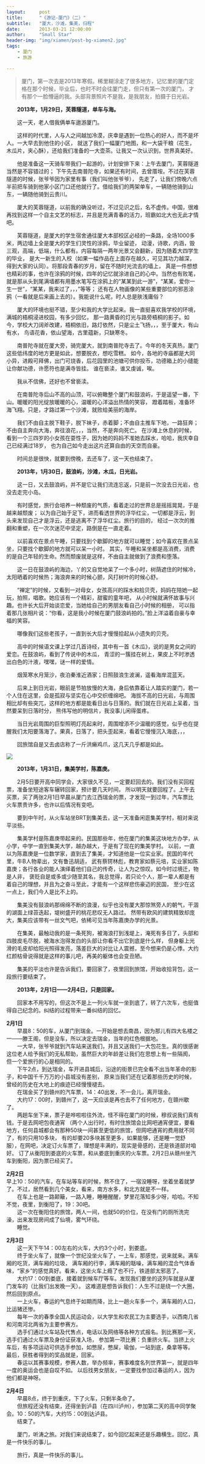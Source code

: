 ```yaml
---
layout:     post
title:      "《游记-厦门》（二）"
subtitle:   "厦大，沙滩，集美，归程"
date:       2013-03-21 12:00:00
author:     "Small Star"
header-img: "img/xiamen/post-bg-xiamen2.jpg"
tags:
    - 厦门
    - 旅游

---
```


>厦门，第一次去是2013年寒假。稀里糊涂走了很多地方，记忆里的厦门定格在那个时候，毕业后，也时不时会往厦门走，但只有第一次的厦门，
才有那个一脸懵逼的我。头部背景照片不是我，是我朋友，拍摄于日光岩。

　　<strong>2013年，1月29日，芙蓉隧道，单车与海。</strong>

　　这一天，老人借我俩单车遨游厦门。

　　这样的时代里，人与人之间越加冷漠，庆幸是遇到一位热心的好人，而不是坏人。一大早去到他住的小区，
就送了我们一幅厦门地图，和一大袋干粮（花生，木瓜片，夹心酥），还给我们准备的一大壶茶。让我又一次认识到，世界真美好。

　　他是准备这一天骑车带我们一起游的，计划安排下来：上午去厦门，芙蓉隧道当然是不容错过的；
下午先去南普陀寺，如果还有时间，去曾厝垵。不过在芙蓉隧道的时候，张爷爷因为家里有事（我们叫他张爷爷），
先走了，让我们傍晚六点半前把车骑到他家小区门口还他就行了。借给我们的两架单车，一辆随他骑到山东，一辆随他骑到云贵川。

　　厦大的芙蓉隧道，以前我的确没听过，不过见识之后，名不虚传。中国，很难再找到这样一个自主文艺的标志，并且是充满青春的活力，班霸如北大也无此才情吧。

　　芙蓉隧道，是厦大的学生宿舍通往厦大本部校区必经的一条路，全场1000多米，两边墙上全是厦大的学生们灵性的涂鸦，毕业留迹，
动漫，诗歌，内涵，毁三观，高端，低端，什么都有。内容每隔一两年光景又会翻新，因为随着大四学生的毕业，
是大一新生的入校（如果一幅作品在上面存在越久，可见其功力越深，得到大家的认同）。将那段青春的岁月，留在不随时光流去的墙上，
真是一件想想也精彩的事，也许在涂鸦的时候，四年的记忆就涂进自己的心中。当然也有败笔，
就是那从头到尾满墙都有用墨水笔写在涂鸦上的“某某到此一游”，“某某，爱你一生一世”，“某某，我来过了，，，”等等；
还有在人物画像的某些重要部位的邪恶涂鸦（一看就是后来画上去的）。我能说什么呢，时人总是肤浅庸俗？

　　厦大的环境也挺不错，至少和我的大学比起来。我一直挺喜欢我学校的环境，满城的梧桐浸进校园，有多少回忆，
那一路黄昏的灯光与路旁梧桐的影子。如今，学校大刀阔斧改建，梧桐依旧，路灯依然，只是尘土飞扬，，，至于厦大，有山有水，
鸟语花香，依山望海，古里蕴新，只缺寒冬。

　　南普陀寺就在厦大旁，骑完厦大，就到南普陀寺去了。今年的冬天真热，厦门这些低纬度的地方更是如此，想要脱衣，想吃雪糕。
如今，各地的寺庙都是大同小异，进殿可拜佛，出门可烧香，后花园里的池塘可供你投币，功德箱上的小缝能让你献功德，许愿符也是满寺皆挂。
谁在亵渎，谁又虔诚，唉。

　　我从不信佛，还好也不曾亵渎。

　　在南普陀寺后山不高的山顶，可以俯瞰整个厦门和鼓浪屿，于是遥望一番，下山。暖暖的阳光绽放暖暖的心，温暖的心洋溢出热情的笑容，
蹬着踏板，准备环海飞翔。只是，才路过第一个沙滩，就败给美丽的海岸。

　　我们不由自主脱下鞋子，脱下袜子，赤着脚；不由自主推车下地，一路狂奔；不由自主奔向大海，奔往浪花，，，当然，不是奔向死亡。
在沙滩上休息的时候，看到一个三四岁的小女孩在耍性子，因为她的妈妈不准她去踩水，哈哈，我庆幸自己已经满过18岁，
也为自己如今走出这片还算自由的天空而自豪。

　　时间总是很快，就要到傍晚，去还车了，这一天也结束了。

　　<strong>2013年，1月30日，鼓浪屿，沙滩，木瓜，日光岩。</strong>

　　这一日，又去鼓浪屿，并不是它让我们流连忘返，只是前一次没去日光岩，也没去走完小岛。

　　有时感觉，旅行会培养一种颓废的气质，看着走过的世界总是摇摇晃晃，于是越来越颓废；
以为自己始于足下，进而看透世界的浮华红尘，一切都是浮云，到头来发现自己才是浮云，还是逃离不了浮华红尘。旅行的目的，
经过一次次的推翻和重塑，在一次次迷茫中坚定，路倒是在一直走着。

　　以前喜欢在景点午睡，只要找到个歇脚的地方就可以睡觉；如今喜欢在景点呆坐，只要找个歇脚的地方就可以呆一小时。
其实，午睡和呆坐都是高消费，消费的是自己年轻的生命。然而颓废就是这样，不由自主就做到了浪费和堕落。

　　这一日在鼓浪屿的海边，丫的又自觉地呆了一个多小时，树荫遮住的时候冷，太阳晒着的时候热；海浪奔来的时候心颤，风打树叶的时候心舒。

　　“禅定”的时候，又看到一对母女，女孩高兴的踩水和拾贝壳，妈妈在陪她一起玩，拍照，唱歌。她应该有一个精彩，甜蜜的童年吧，
从小时候就满怀故事与兴趣。也许长大后开始谈恋爱，当她给自己的男朋友看自己小时候的相册，
可以指着那几张相片说：“你看，这是我小时候在厦门鼓浪屿拍的。”脸上洋溢着自豪与幸福的笑容。

　　哪像我们这些老孩子，一直到长大后才慢慢拾起从小遗失的贝壳。

　　高中的时候语文课上学过几首诗经，其中有一首《木瓜》，说的是男女之间的爱恋。在鼓浪屿，看到了传说中的木瓜，
青涩的一簇挂在树上，果皮上不时渗透出白色的汁液，嘿嘿，谜一样的爱情。

　　烟笼寒水月笼沙，夜泊秦淮近酒家；日照鼓浪生波澜，遥看海岸混蓝天。

　　后来上到日光岩，眼前是节拍放慢的大海，身后依靠着让人踏实的厦门，若一个人住在这里，会是孤寂与坚实在心中交织缠绵吧。
海拔不高的日光岩，与周围相比却有些突兀，这样的地方都是能看日出与日落的。我们就在日光岩上呆着，当然要呆到日落时分，
熊伟写他的明信片，我没事儿闲得蛋疼。

　　当日光岩周围的巨型照明灯亮起来时，周围增添不少温暖的感觉，似乎也在提醒我们太阳要落海了。果真，日落了，把头歪起来，看着它慢慢沉入海底，，，

　　回旅馆自是又去卤店称了一斤洪癞鸡爪，这几天几乎都是如此。

![](/img/xiamen/post-gulangyu2.jpg)

　　<strong>2013年，1月31日，集美学村，陈嘉庚。</strong>

　　2月5日要开高中同学会，大家很久不见，一定要赶回去的。我们没有买回程票，准备坐短途客车辗转回家，预计要几天时间，
所以明天就要回程了。上午去买票，买了两张2月1日早晨从厦门去江西瑞金的票，才发现一到过年，汽车票比火车票贵许多，也许以后情况有变吧。

　　要到中午时，从火车站坐BRT到集美去，这一天准备闲逛集美学村，相对来说平淡些。

　　集美学村是陈嘉庚带起来的。民国那些年，他在厦门的集美这块地方办学，从小学，中学一直到集美大学，越办越大，于是有了现在的集美学村。
以前，一直以为陈嘉庚是一位数学家，直到去了集美，才知道他是一位实业家。民国的年代里，牛B人物辈出，文有鲁迅胡适，
武有蔡锷林彪，教育家如蔡元培，实业家如陈嘉庚；各行各业的能人演绎着他们自己的传奇，让人为之惊叹。如今时过境迁，物是人非，
褒贬自是或多或少随至其名，我总觉得，若只论个人，那一辈人都是有着自己的理想，并且为之奋斗至此，才能有一个这样悲伤豪迈的民国，
至少在这一点上，我们今人是比不上的。

　　集美没有鼓浪屿那绵绵不断的浪漫，似乎也没有厦大那惊煞旁人的朝气，干涸的湖面上绿苔迭起，堤树盛开的桃花悲叹无人路过。
然带有欧风的建筑精致却庞大，集美应该带有一丝文气吧，依稀可见当年陈嘉庚办学的光景。

　　在集美，最触动我的是一条死狗，被海浪打到浅堤上，淹死有多日了，头部和四肢皮毛尽脱，被海水泡得发白的头部让你看不出它到底是什么样，
但身躯上光滑的毛皮却给阳光照得发亮，落差巨大的对比让人震撼，至今想来仍是心悸。大约红颜枯骨说得就是这样的事儿吧，再美的躯体也会变丑陋。

　　集美的平淡也许是告诉我们，要回家了，夜里回到旅馆，开始收拾背包，这一段旅行要结束了。

　　<strong>2013年，2月1日——2月4日，只是回家。</strong>

　　回家本不用写的，但这次不是上一列火车就一坐到底了，转了六次车，也挺值得自己纪念的。纠结的过程带来一番纠结的回忆。

<strong>2月1日</strong><br>
　　早晨8：50的车，从厦门到瑞金。一开始是想去南昌，因为那儿有四大名楼之一——滕王阁，但是没车，所以决定去瑞金，当年的红色根据地。<br>
　　一大早，张爷爷就到汽车站来送我们，并且又送我们一大包花生。真的很感谢这位老人给予我们的无私帮助，虽然巨大的年龄差让我们在思想上有一些隔阂，
但一个爱旅行的心是相同的。<br>
　　下午2点，到达瑞金，车开进县城后，沿途的街景已完全看不出当年革命的影子，和中国千千万万的小县城没有差别，
原来当我们还在记着那些历史的时候，曾经的历史在大地上的痕迹已经慢慢褪去。<br>
　　在瑞金买了到赣州的汽车票，14：40出发，不一会儿，离开瑞金。<br>
　　大约17：00时，到赣州了，这一天应该是再也去不了任何地方，在赣州歇了。<br>
　　两趟车坐下来，票子是哗啦啦往外流，怪不得在厦门的时候，穆叔说我们真有钱。于是去网吧包夜通宵
（两个人出行时，有时住旅馆会比网吧通宵便宜，要看地方，任何县城都会有那种50块一间甚至更低的旅馆，但网吧通宵的费用就不同了，有的只用10多块，
有的却要20多块甚至更多，如果能够，还是睡一觉舒服），在网吧，决定订火车票了，理想是丰满的，现实是骨感的，还是铁道部对咱好。
订了从衡阳到娄底的火车票，和从娄底到重庆的火车票。2月2日从赣州坐汽车到衡阳，因为票已经买了。<br>

<strong>2月2日</strong><br>
    早上10：50的汽车，在车站等车的时候，熬不住了，一宿没睡呀，坐着坐着就梦了。不过，居然看到几个美女，看来，南方水多，和北方就是不一样。<br>
　　在车上也是一路颠簸，一路入睡，睡睡醒醒，梦里花落知多少呀，哈哈。不知不觉，夜里，到衡阳了，19：30吧。<br>
　　这一次在衡阳住的旅馆，两人一间，也就50的价位，在没有门的厕所洗完澡，出来发现房间成了仙境，雾气环绕。<br>
　　睡觉。<br>

<strong>2月3日</strong><br>
　　这一天下午14：00左右的火车，大约3个小时，到娄底。<br>
　　终于坐火车了，就像一个世纪没坐火车了，一上车，那感觉，说来就来。满车厢的吃货，满车厢的垃圾，
满车厢的行李，满车厢的聒噪，满车厢的混合气体香味，“家乡”的感觉真好。看来，这坐火车上瘾了也不行，铁道部太邪恶了。<br>
　　大约17：00到娄底，接着就到候车厅等车。发现我们要坐的这列车就是从厦门发车的（比我们出发晚一天）。
这难道是想告诉我们：人生不过是绕一个大圈，然后回到原点。<br>
　　一上火车，春运的气息终于如期而降，比上一趟火车多一个，满车厢的人口，比运猪还惨。<br>
　　每年一次的春季全国人民运动会，以大学生和农民工为主要选手，以西南几省和河南河北两省为主要参赛方。<br>
　　选手们通过火车站及代售点，电话以及网络等各种方式报名。到比赛那一天，选手们通过火车票及身份证获准入场，
参加第一项比赛：负重挤火车。当挤上火车后，有多项运动可供选手参加，如憋尿，憋屎，瑜伽，一站到底，桑拿等等。
最后，获胜者得到的奖品就是，回家。<br>
　　春运以其赛事规模，参赛人数，举办频率，赛事难度名列世界第一，就是四年一度的奥运会也是自叹不如。
以后找男女朋友，一定要找参加过春运的人，因为他们都是神呀。<br>

<strong>2月4日</strong><br>
　　早晨8点，终于到重庆，下了火车，只剩半条命了。<br>
　　但旅程还没有结束，还得坐到泸县（在四川泸州），参加第二天的高中同学聚会。10：50的汽车，大约15：00到达泸县。<br>
　　结束了。<br>

　　厦门，听涛之旅。对我们来说结束了，如今回忆起来还是乐趣横生。回忆，真是一件快乐的事儿。

　　旅行，真是一件快乐的事儿。